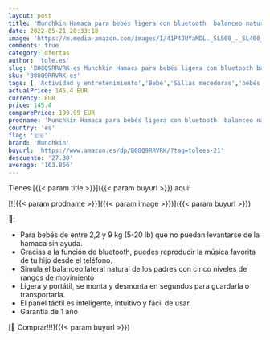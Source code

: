 ```yaml
---
layout: post
title: 'Munchkin Hamaca para bebés ligera con bluetooth  balanceo natural en cinco rangos de movimiento y mando a distancia'
date: 2022-05-21 20:33:18
image: 'https://m.media-amazon.com/images/I/41P4JUYaMDL._SL500_._SL400_.jpg'
comments: true
category: ofertas
author: 'tole.es'
slug: 'B08Q9RRVRK-es Munchkin Hamaca para bebés ligera con bluetooth balanceo...'
sku: 'B08Q9RRVRK-es'
tags: [ 'Actividad y entretenimiento','Bebé','Sillas mecedoras','bebés','munchkin','🇪🇸', ]
actualPrice: 145.4 EUR
currency: EUR
price: 145.4
comparePrice: 199.99 EUR
prodname: 'Munchkin Hamaca para bebés ligera con bluetooth  balanceo natural en cinco rangos de movimiento y mando a distancia'
country: 'es'
flag: '🇪🇸'
brand: 'Munchkin'
buyurl: 'https://www.amazon.es/dp/B08Q9RRVRK/?tag=tolees-21'
descuento: '27.30'
average: '163.856'
---
```


Tienes [{{< param title >}}]({{< param buyurl >}}) aqui!

[![{{< param prodname >}}]({{< param image >}})]({{< param buyurl >}})

🔎:

- Para bebés de entre 2,2 y 9 kg (5-20 lb) que no puedan levantarse de la hamaca sin ayuda.
- Gracias a la función de bluetooth, puedes reproducir la música favorita de tu hijo desde el teléfono.
- Simula el balanceo lateral natural de los padres con cinco niveles de rangos de movimiento
- Ligera y portátil, se monta y desmonta en segundos para guardarla o transportarla.
- El panel táctil es inteligente, intuitivo y fácil de usar.
- Garantía de 1 año

[🛒 Comprar!!!]({{< param buyurl >}})
